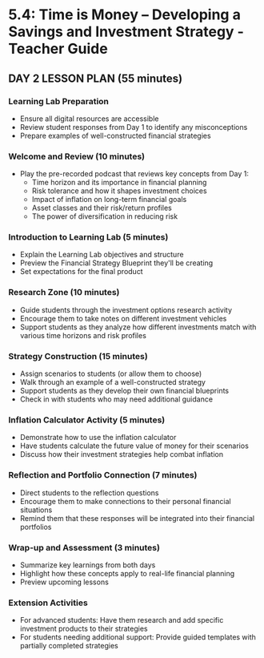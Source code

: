 # 5.4: Time is Money – Developing a Savings and Investment Strategy - Teacher Guide

## DAY 2 LESSON PLAN (55 minutes)

### Learning Lab Preparation

- Ensure all digital resources are accessible
- Review student responses from Day 1 to identify any misconceptions
- Prepare examples of well-constructed financial strategies

### Welcome and Review (10 minutes)

- Play the pre-recorded podcast that reviews key concepts from Day 1:
    - Time horizon and its importance in financial planning
    - Risk tolerance and how it shapes investment choices
    - Impact of inflation on long-term financial goals
    - Asset classes and their risk/return profiles
    - The power of diversification in reducing risk

### Introduction to Learning Lab (5 minutes)

- Explain the Learning Lab objectives and structure
- Preview the Financial Strategy Blueprint they'll be creating
- Set expectations for the final product

### Research Zone (10 minutes)

- Guide students through the investment options research activity
- Encourage them to take notes on different investment vehicles
- Support students as they analyze how different investments match with various time horizons and risk profiles

### Strategy Construction (15 minutes)

- Assign scenarios to students (or allow them to choose)
- Walk through an example of a well-constructed strategy
- Support students as they develop their own financial blueprints
- Check in with students who may need additional guidance

### Inflation Calculator Activity (5 minutes)

- Demonstrate how to use the inflation calculator
- Have students calculate the future value of money for their scenarios
- Discuss how their investment strategies help combat inflation

### Reflection and Portfolio Connection (7 minutes)

- Direct students to the reflection questions
- Encourage them to make connections to their personal financial situations
- Remind them that these responses will be integrated into their financial portfolios

### Wrap-up and Assessment (3 minutes)

- Summarize key learnings from both days
- Highlight how these concepts apply to real-life financial planning
- Preview upcoming lessons

### Extension Activities

- For advanced students: Have them research and add specific investment products to their strategies
- For students needing additional support: Provide guided templates with partially completed strategies